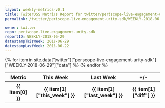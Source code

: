 ```yaml
---
layout: weekly-metrics-v0.1
title: TwiterOSS Metrics Report for twitter/periscope-live-engagement-unity-sdk | WEEKLY-2018-06-29 | 2018-06-29
permalink: /twitter/periscope-live-engagement-unity-sdk/WEEKLY-2018-06-29.html

owner: twitter
repo: periscope-live-engagement-unity-sdk
reportID: WEEKLY-2018-06-29
datestampThisWeek: 2018-06-29
datestampLastWeek: 2018-06-22
---
```


<table style="width: 100%">
    <tr>
        <th>Metric</th>
        <th>This Week</th>
        <th>Last Week</th>
        <th>+/-</th>
    </tr>
    {% for item in site.data["twitter"]["periscope-live-engagement-unity-sdk"]["WEEKLY-2018-06-29"]["data"] %}
    <tr>
        <th>{{ item[0] }}</th>
        <th>{{ item[1]["this_week"] }}</th>
        <th>{{ item[1]["last_week"] }}</th>
        <th>{{ item[1]["diff"] }}</th>
    </tr>
    {% endfor %}
</table>

